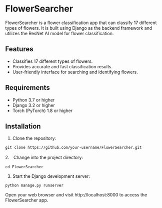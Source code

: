 # FlowerSearcher

FlowerSearcher is a flower classification app that can classify 17 different types of flowers. It is built using Django as the backend framework and utilizes the ResNet AI model for flower classification.

## Features

- Classifies 17 different types of flowers.
- Provides accurate and fast classification results.
- User-friendly interface for searching and identifying flowers.

## Requirements

- Python 3.7 or higher
- Django 3.2 or higher
- Torch (PyTorch) 1.8 or higher

## Installation

1. Clone the repository:
```shell
git clone https://github.com/your-username/FlowerSearcher.git
```

2.　Change into the project directory:
```shell
cd FlowerSearcher
```
3. Start the Django development server:
```shell
python manage.py runserver
```
Open your web browser and visit http://localhost:8000 to access the FlowerSearcher app.
